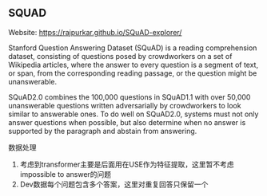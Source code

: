 ## SQUAD
 
Website: https://rajpurkar.github.io/SQuAD-explorer/

Stanford Question Answering Dataset (SQuAD) is a reading comprehension dataset, consisting of questions posed by crowdworkers on a set of Wikipedia articles, where the answer to every question is a segment of text, or span, from the corresponding reading passage, or the question might be unanswerable.

SQuAD2.0 combines the 100,000 questions in SQuAD1.1 with over 50,000 unanswerable questions written adversarially by crowdworkers to look similar to answerable ones. To do well on SQuAD2.0, systems must not only answer questions when possible, but also determine when no answer is supported by the paragraph and abstain from answering.

数据处理
1. 考虑到transformer主要是后面用在USE作为特征提取，这里暂不考虑impossible to answer的问题
2. Dev数据每个问题包含多个答案，这里对重复回答只保留一个 
